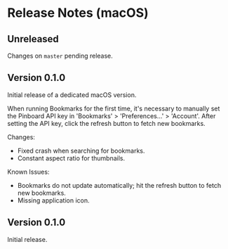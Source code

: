 # Release Notes (macOS)

## Unreleased

Changes on `master` pending release.

## Version 0.1.0

Initial release of a dedicated macOS version.

When running Bookmarks for the first time, it's necessary to manually set the Pinboard API key in 'Bookmarks' > 'Preferences...' > 'Account'. After setting the API key, click the refresh button to fetch new bookmarks.

Changes:

- Fixed crash when searching for bookmarks.
- Constant aspect ratio for thumbnails.

Known Issues:

- Bookmarks do not update automatically; hit the refresh button to fetch new bookmarks.
- Missing application icon.

## Version 0.1.0

Initial release.

